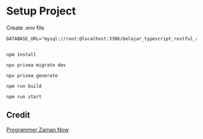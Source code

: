 # Setup Project

Create .env file

```
DATABASE_URL="mysql://root:@localhost:3306/belajar_typescript_restful_api"
```

```shell

npm install

npx prisma migrate dev

npx prisma generate

npm run build

npm run start

```

## Credit

[Programmer Zaman Now](https://youtu.be/1-eEEJF5LCc?si=WCalK3Tphi_06XIF)
